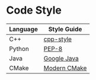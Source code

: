 Code Style
==============================================================================

Language | Style Guide
-- | --
C++ | [cpp-style]
Python | [PEP-8]
Java | [Google Java]
CMake | [Modern CMake]

[cpp-style]: https://github.com/isocpp/CppCoreGuidelines/blob/master/CppCoreGuidelines.md
[PEP-8]: https://www.python.org/dev/peps/pep-0008/
[Google Java]:https://google.github.io/styleguide/javaguide.html
[Modern CMake]:https://cliutils.gitlab.io/modern-cmake/
